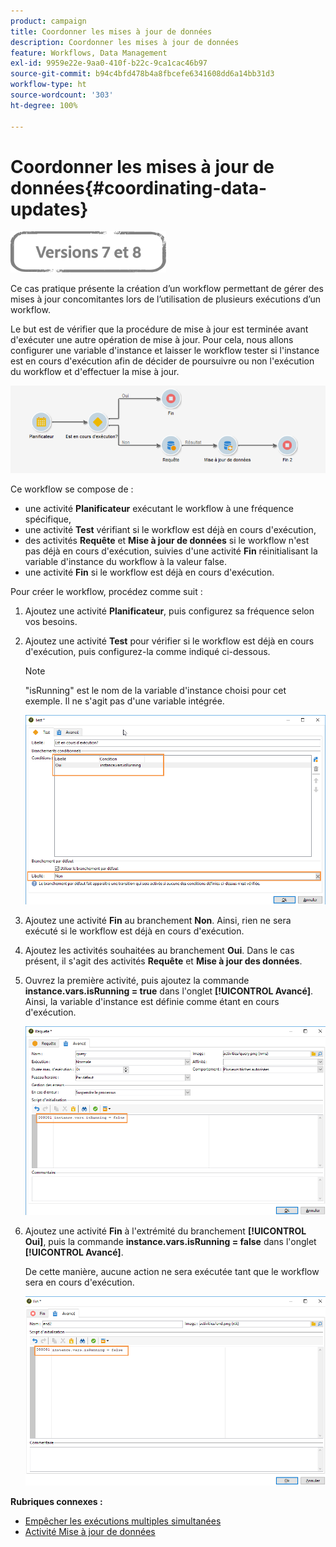 ```yaml
---
product: campaign
title: Coordonner les mises à jour de données
description: Coordonner les mises à jour de données
feature: Workflows, Data Management
exl-id: 9959e22e-9aa0-410f-b22c-9ca1cac46b97
source-git-commit: b94c4bfd478b4a8fbcefe6341608dd6a14bb31d3
workflow-type: ht
source-wordcount: '303'
ht-degree: 100%

---
```


# Coordonner les mises à jour de données{#coordinating-data-updates}

![](../../assets/common.svg)

Ce cas pratique présente la création d’un workflow permettant de gérer des mises à jour concomitantes lors de l’utilisation de plusieurs exécutions d’un workflow.

Le but est de vérifier que la procédure de mise à jour est terminée avant d&#39;exécuter une autre opération de mise à jour. Pour cela, nous allons configurer une variable d&#39;instance et laisser le workflow tester si l&#39;instance est en cours d&#39;exécution afin de décider de poursuivre ou non l&#39;exécution du workflow et d&#39;effectuer la mise à jour.

![](assets/uc_dataupdate_wkf.png)

Ce workflow se compose de :

* une activité **Planificateur** exécutant le workflow à une fréquence spécifique,
* une activité **Test** vérifiant si le workflow est déjà en cours d&#39;exécution,
* des activités **Requête** et **Mise à jour de données** si le workflow n&#39;est pas déjà en cours d&#39;exécution, suivies d&#39;une activité **Fin** réinitialisant la variable d&#39;instance du workflow à la valeur false.
* une activité **Fin** si le workflow est déjà en cours d&#39;exécution.

Pour créer le workflow, procédez comme suit :

1. Ajoutez une activité **Planificateur**, puis configurez sa fréquence selon vos besoins.
1. Ajoutez une activité **Test** pour vérifier si le workflow est déjà en cours d&#39;exécution, puis configurez-la comme indiqué ci-dessous.

   >[!NOTE]
   >
   >&quot;isRunning&quot; est le nom de la variable d&#39;instance choisi pour cet exemple. Il ne s&#39;agit pas d&#39;une variable intégrée.

   ![](assets/uc_dataupdate_test.png)

1. Ajoutez une activité **Fin** au branchement **Non**. Ainsi, rien ne sera exécuté si le workflow est déjà en cours d&#39;exécution.
1. Ajoutez les activités souhaitées au branchement **Oui**. Dans le cas présent, il s&#39;agit des activités **Requête** et **Mise à jour des données**.
1. Ouvrez la première activité, puis ajoutez la commande **instance.vars.isRunning = true** dans l&#39;onglet **[!UICONTROL Avancé]**. Ainsi, la variable d&#39;instance est définie comme étant en cours d&#39;exécution.

   ![](assets/uc_dataupdate_query.png)

1. Ajoutez une activité **Fin** à l&#39;extrémité du branchement **[!UICONTROL Oui]**, puis la commande **instance.vars.isRunning = false** dans l&#39;onglet **[!UICONTROL Avancé]**.

   De cette manière, aucune action ne sera exécutée tant que le workflow sera en cours d&#39;exécution.

   ![](assets/uc_dataupdate_end.png)

**Rubriques connexes :**

* [Empêcher les exécutions multiples simultanées](monitoring-workflow-execution.md#preventing-simultaneous-multiple-executions)
* [Activité Mise à jour de données](update-data.md)
